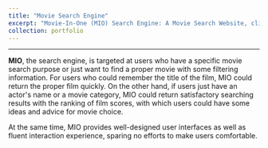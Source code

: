 ```yaml
---
title: "Movie Search Engine"
excerpt: "Movie-In-One (MIO) Search Engine: A Movie Search Website, click [here](https://github.com/Altman-S/NewBee) <br/><img src='/images/projects/search_engine.png' width='70%'>"
collection: portfolio
---
```


---

**MIO**, the search engine, is targeted at users who have a specific movie search purpose or just want to find a proper movie with some filtering information. For users who could remember the title of the film, MIO could return the proper film quickly. On the other hand, if users just have an actor's name or a movie category, MIO could return satisfactory searching results with the ranking of film scores, with which users could have some ideas and advice for movie choice.

At the same time, MIO provides well-designed user interfaces as well as fluent interaction experience, sparing no efforts to make users comfortable.
